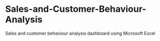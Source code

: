 # Sales-and-Customer-Behaviour-Analysis
Sales and customer behaviour analysis dashboard using Microsoft Excel

